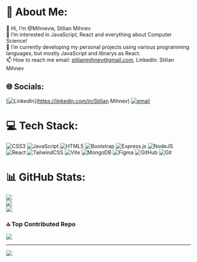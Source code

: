 # 💫 About Me:
👋 Hi, I’m @Mihnevw, Stilian Mihnev<br>👀 I’m interested in JavaScript, React and everything about Computer Science!<br>🌱 I’m currently developing my personal projects using various programming languages, but mostly JavaScript and librarys as React.<br>📫 How to reach me email: stilianmihnev@gmail.com, LinkedIn: Stilian Mihnev<br>


## 🌐 Socials:
[![LinkedIn](https://img.shields.io/badge/LinkedIn-%230077B5.svg?logo=linkedin&logoColor=white)](https://linkedin.com/in/Stilian Mihnev) [![email](https://img.shields.io/badge/Email-D14836?logo=gmail&logoColor=white)](mailto:stilianmihnev@gmail.com) 

# 💻 Tech Stack:
![CSS3](https://img.shields.io/badge/css3-%231572B6.svg?style=for-the-badge&logo=css3&logoColor=white) ![JavaScript](https://img.shields.io/badge/javascript-%23323330.svg?style=for-the-badge&logo=javascript&logoColor=%23F7DF1E) ![HTML5](https://img.shields.io/badge/html5-%23E34F26.svg?style=for-the-badge&logo=html5&logoColor=white) ![Bootstrap](https://img.shields.io/badge/bootstrap-%238511FA.svg?style=for-the-badge&logo=bootstrap&logoColor=white) ![Express.js](https://img.shields.io/badge/express.js-%23404d59.svg?style=for-the-badge&logo=express&logoColor=%2361DAFB) ![NodeJS](https://img.shields.io/badge/node.js-6DA55F?style=for-the-badge&logo=node.js&logoColor=white) ![React](https://img.shields.io/badge/react-%2320232a.svg?style=for-the-badge&logo=react&logoColor=%2361DAFB) ![TailwindCSS](https://img.shields.io/badge/tailwindcss-%2338B2AC.svg?style=for-the-badge&logo=tailwind-css&logoColor=white) ![Vite](https://img.shields.io/badge/vite-%23646CFF.svg?style=for-the-badge&logo=vite&logoColor=white) ![MongoDB](https://img.shields.io/badge/MongoDB-%234ea94b.svg?style=for-the-badge&logo=mongodb&logoColor=white) ![Figma](https://img.shields.io/badge/figma-%23F24E1E.svg?style=for-the-badge&logo=figma&logoColor=white) ![GitHub](https://img.shields.io/badge/github-%23121011.svg?style=for-the-badge&logo=github&logoColor=white) ![Git](https://img.shields.io/badge/git-%23F05033.svg?style=for-the-badge&logo=git&logoColor=white)
# 📊 GitHub Stats:
![](https://github-readme-stats.vercel.app/api?username=Mihnevw&theme=dark&hide_border=false&include_all_commits=false&count_private=false)<br/>
![](https://github-readme-streak-stats.herokuapp.com/?user=Mihnevw&theme=dark&hide_border=false)<br/>
![](https://github-readme-stats.vercel.app/api/top-langs/?username=Mihnevw&theme=dark&hide_border=false&include_all_commits=false&count_private=false&layout=compact)

### 🔝 Top Contributed Repo
![](https://github-contributor-stats.vercel.app/api?username=Mihnevw&limit=5&theme=dark&combine_all_yearly_contributions=true)

---
[![](https://visitcount.itsvg.in/api?id=Mihnevw&icon=0&color=0)](https://visitcount.itsvg.in)
